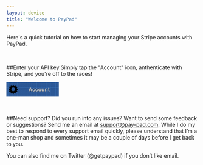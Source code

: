 ```yaml
---
layout: device
title: "Welcome to PayPad"
---
```


Here's a quick tutorial on how to start managing your Stripe accounts with PayPad.

<br />

##Enter your API key
Simply tap the "Account" icon, anthenticate with Stripe, and you're off to the races!

![account menu](/img/appsupport/account-menu.png)

<br />

##Need support?
Did you run into any issues? Want to send some feedback or suggestions? Send me an email at support@pay-pad.com. While I do my best to respond to every support email quickly, please understand that I’m a one-man shop and sometimes it may be a couple of days before I get back to you.

You can also find me on Twitter (@getpaypad) if you don’t like email.